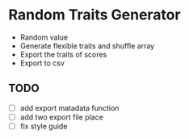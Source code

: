 # Random Traits Generator

- Random value
- Generate flexible traits and shuffle array 
- Export the traits of scores 
- Export to csv



## TODO

- [ ] add export matadata function
- [ ] add two export file place
- [ ] fix style guide
